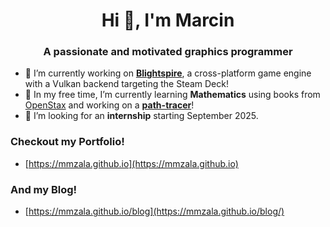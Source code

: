 <h1 align="center">Hi 👋, I'm Marcin</h1>
<h3 align="center">A passionate and motivated graphics programmer</h3>

- 🔭 I’m currently working on [**Blightspire**](https://github.com/BredaUniversityGames/Y2024-25-PR-BB), a cross-platform game engine with a Vulkan backend targeting the Steam Deck!
- 🌱 In my free time, I’m currently learning **Mathematics** using books from [OpenStax](https://openstax.org) and working on a [**path-tracer**](https://github.com/mmzala/path-tracer)!
- 👯 I’m looking for an **internship** starting September 2025.

<h3 align="left">Checkout my Portfolio!</h3>

- [https://mmzala.github.io](https://mmzala.github.io)

<h3 align="left">And my Blog!</h3>

- [https://mmzala.github.io/blog](https://mmzala.github.io/blog/)
